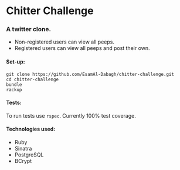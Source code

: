 # Chitter Challenge
### A twitter clone. 
- Non-registered users can view all peeps.
- Registered users can view all peeps and post their own. 

#### Set-up:
```
git clone https://github.com/EsamAl-Dabagh/chitter-challenge.git
cd chitter-challenge
bundle
rackup
```

#### Tests:
To run tests use `rspec`.
Currently 100% test coverage. 

#### Technologies used: 
* Ruby
* Sinatra
* PostgreSQL
* BCrypt
